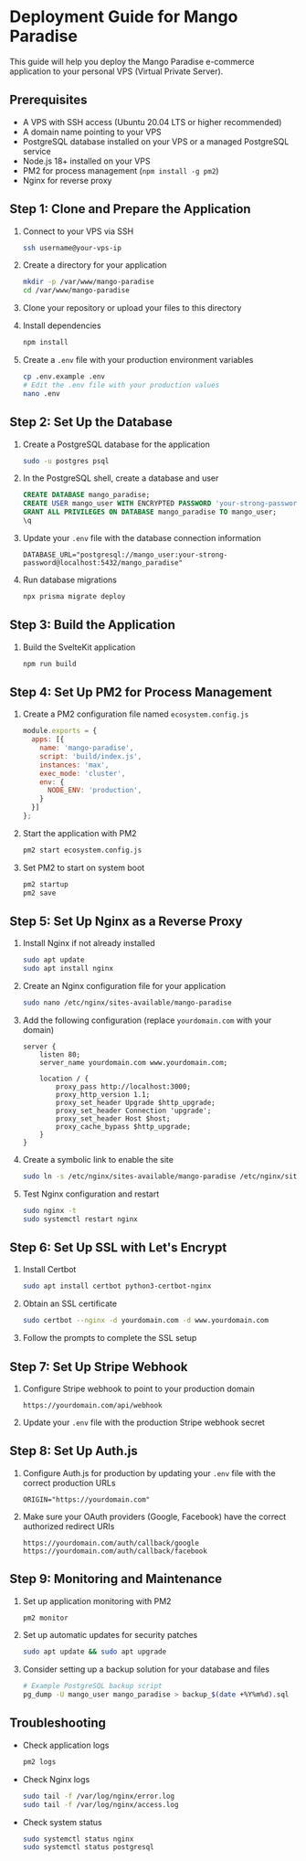# Deployment Guide for Mango Paradise

This guide will help you deploy the Mango Paradise e-commerce application to your personal VPS (Virtual Private Server).

## Prerequisites

- A VPS with SSH access (Ubuntu 20.04 LTS or higher recommended)
- A domain name pointing to your VPS
- PostgreSQL database installed on your VPS or a managed PostgreSQL service
- Node.js 18+ installed on your VPS
- PM2 for process management (`npm install -g pm2`)
- Nginx for reverse proxy

## Step 1: Clone and Prepare the Application

1. Connect to your VPS via SSH
   ```bash
   ssh username@your-vps-ip
   ```

2. Create a directory for your application
   ```bash
   mkdir -p /var/www/mango-paradise
   cd /var/www/mango-paradise
   ```

3. Clone your repository or upload your files to this directory

4. Install dependencies
   ```bash
   npm install
   ```

5. Create a `.env` file with your production environment variables
   ```bash
   cp .env.example .env
   # Edit the .env file with your production values
   nano .env
   ```

## Step 2: Set Up the Database

1. Create a PostgreSQL database for the application
   ```bash
   sudo -u postgres psql
   ```

2. In the PostgreSQL shell, create a database and user
   ```sql
   CREATE DATABASE mango_paradise;
   CREATE USER mango_user WITH ENCRYPTED PASSWORD 'your-strong-password';
   GRANT ALL PRIVILEGES ON DATABASE mango_paradise TO mango_user;
   \q
   ```

3. Update your `.env` file with the database connection information
   ```
   DATABASE_URL="postgresql://mango_user:your-strong-password@localhost:5432/mango_paradise"
   ```

4. Run database migrations
   ```bash
   npx prisma migrate deploy
   ```

## Step 3: Build the Application

1. Build the SvelteKit application
   ```bash
   npm run build
   ```

## Step 4: Set Up PM2 for Process Management

1. Create a PM2 configuration file named `ecosystem.config.js`
   ```javascript
   module.exports = {
     apps: [{
       name: 'mango-paradise',
       script: 'build/index.js',
       instances: 'max',
       exec_mode: 'cluster',
       env: {
         NODE_ENV: 'production',
       }
     }]
   };
   ```

2. Start the application with PM2
   ```bash
   pm2 start ecosystem.config.js
   ```

3. Set PM2 to start on system boot
   ```bash
   pm2 startup
   pm2 save
   ```

## Step 5: Set Up Nginx as a Reverse Proxy

1. Install Nginx if not already installed
   ```bash
   sudo apt update
   sudo apt install nginx
   ```

2. Create an Nginx configuration file for your application
   ```bash
   sudo nano /etc/nginx/sites-available/mango-paradise
   ```

3. Add the following configuration (replace `yourdomain.com` with your domain)
   ```nginx
   server {
       listen 80;
       server_name yourdomain.com www.yourdomain.com;
       
       location / {
           proxy_pass http://localhost:3000;
           proxy_http_version 1.1;
           proxy_set_header Upgrade $http_upgrade;
           proxy_set_header Connection 'upgrade';
           proxy_set_header Host $host;
           proxy_cache_bypass $http_upgrade;
       }
   }
   ```

4. Create a symbolic link to enable the site
   ```bash
   sudo ln -s /etc/nginx/sites-available/mango-paradise /etc/nginx/sites-enabled/
   ```

5. Test Nginx configuration and restart
   ```bash
   sudo nginx -t
   sudo systemctl restart nginx
   ```

## Step 6: Set Up SSL with Let's Encrypt

1. Install Certbot
   ```bash
   sudo apt install certbot python3-certbot-nginx
   ```

2. Obtain an SSL certificate
   ```bash
   sudo certbot --nginx -d yourdomain.com -d www.yourdomain.com
   ```

3. Follow the prompts to complete the SSL setup

## Step 7: Set Up Stripe Webhook

1. Configure Stripe webhook to point to your production domain
   ```
   https://yourdomain.com/api/webhook
   ```

2. Update your `.env` file with the production Stripe webhook secret

## Step 8: Set Up Auth.js

1. Configure Auth.js for production by updating your `.env` file with the correct production URLs
   ```
   ORIGIN="https://yourdomain.com"
   ```

2. Make sure your OAuth providers (Google, Facebook) have the correct authorized redirect URIs
   ```
   https://yourdomain.com/auth/callback/google
   https://yourdomain.com/auth/callback/facebook
   ```

## Step 9: Monitoring and Maintenance

1. Set up application monitoring with PM2
   ```bash
   pm2 monitor
   ```

2. Set up automatic updates for security patches
   ```bash
   sudo apt update && sudo apt upgrade
   ```

3. Consider setting up a backup solution for your database and files
   ```bash
   # Example PostgreSQL backup script
   pg_dump -U mango_user mango_paradise > backup_$(date +%Y%m%d).sql
   ```

## Troubleshooting

- Check application logs
  ```bash
  pm2 logs
  ```

- Check Nginx logs
  ```bash
  sudo tail -f /var/log/nginx/error.log
  sudo tail -f /var/log/nginx/access.log
  ```

- Check system status
  ```bash
  sudo systemctl status nginx
  sudo systemctl status postgresql
  ```